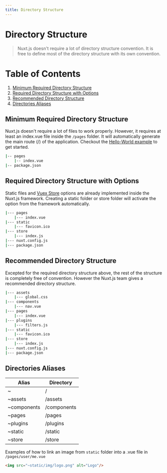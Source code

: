 ```yaml
---
title: Directory Structure
---
```


# Directory Structure

> Nuxt.js doesn't require a lot of directory structure convention. It is free to define most of the directory structure with its own convention.

# Table of Contents
1. [Minimum Required Directory Structure](#minimum-required-directory-structure)
2. [Required Directory Structure with Options](#required-directory-structure-with-options)
3. [Recommended Directory Structure](#recommended-directory-structure)
4. [Directories Aliases](#directories-aliases)

## Minimum Required Directory Structure

Nuxt.js doesn't require a lot of files to work properly. However, it requires at least an index.vue file inside the ```/pages``` folder.
It will automatically generate the main route (/) of the application.
Checkout the [Hello-World example](/examples) to get started.

```bash
|-- pages
    |-- index.vue
|-- package.json
```

## Required Directory Structure with Options

Static files and [Vuex Store](/guide/vuex-store) options are already implemented inside the Nuxt.js framework.
Creating a static folder or store folder will activate the option from the framework automatically.

```bash
|--- pages
    |--- index.vue
|--- static
    |--- favicon.ico
|--- store
    |--- index.js
|--- nuxt.config.js
|--- package.json
```

## Recommended Directory Structure

Excepted for the required directory structure above, the rest of the structure is completely free of convention. However the Nuxt.js team gives a recommended directory structure.

```bash
|--- assets
    |--- global.css
|--- components
    |--- nav.vue
|--- pages
    |--- index.vue
|--- plugins
    |--- filters.js
|--- static
    |--- favicon.ico
|--- store
    |--- index.js
|--- nuxt.config.js
|--- package.json
```


## Directories Aliases

| Alias | Directory |
|-----|------|
| ~ | / |
| ~assets | /assets |
| ~components | /components |
| ~pages | /pages |
| ~plugins | /plugins |
| ~static | /static |
| ~store | /store |

Examples of how to link an image from ```static``` folder into a .vue file in ```/pages/user/me.vue```

```html
<img src="~static/img/logo.png" alt="Logo"/>
```
